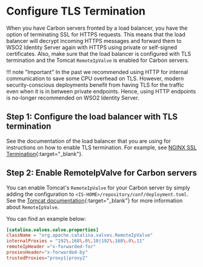 # Configure TLS Termination

When you have Carbon servers fronted by a load balancer, you have the option of terminating SSL for HTTPS requests. This means that the load balancer will decrypt incoming HTTPS messages and forward them to WSO2 Identity Server again with HTTPS using private or self-signed certificates. Also, make sure that the load balancer is configured with TLS termination and the Tomcat `RemoteIpValve` is enabled for Carbon servers.

!!! note "Important"
    In the past we recommended using HTTP for internal communication to save some CPU overhead on TLS. However, modern security-conscious deployments benefit from having TLS for the traffic even when it is in between private endpoints. Hence, using HTTP endpoints is no-longer recommended on WSO2 Identity Server.

## Step 1: Configure the load balancer with TLS termination

See the documentation of the load balancer that you are using for instructions on how to enable TLS termination. For example, see [NGINX SSL Termination](https://www.nginx.com/resources/admin-guide/nginx-ssl-termination/){:target="_blank"}.

## Step 2: Enable RemoteIpValve for Carbon servers

You can enable Tomcat's `RemoteIpValve` for your Carbon server by simply adding the configuration to `<IS-HOME>/repository/conf/deployment.toml`. See the [Tomcat documentation](https://tomcat.apache.org/tomcat-9.0-doc/api/org/apache/catalina/valves/RemoteIpValve.html){:target="_blank"} for more information about `RemoteIpValve`.

You can find an example below:

``` toml
[catalina.valves.valve.properties]
className = "org.apache.catalina.valves.RemoteIpValve"
internalProxies = "192\.168\.0\.10|192\.168\.0\.11"
remoteIpHeader ="x-forwarded-for"
proxiesHeader="x-forwarded-by"
trustedProxies="proxy1|proxy2"
```